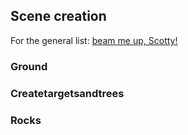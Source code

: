 ## Scene creation

For the general list: [beam me up, Scotty!](../README.md)

### Ground

### Createtargetsandtrees

### Rocks
